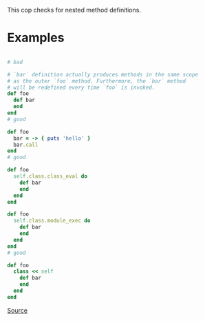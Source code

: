 
This cop checks for nested method definitions.

# Examples

```ruby

# bad

# `bar` definition actually produces methods in the same scope
# as the outer `foo` method. Furthermore, the `bar` method
# will be redefined every time `foo` is invoked.
def foo
  def bar
  end
end
# good

def foo
  bar = -> { puts 'hello' }
  bar.call
end
# good

def foo
  self.class.class_eval do
    def bar
    end
  end
end

def foo
  self.class.module_exec do
    def bar
    end
  end
end
# good

def foo
  class << self
    def bar
    end
  end
end
```

[Source](http://www.rubydoc.info/gems/rubocop/RuboCop/Cop/Lint/NestedMethodDefinition)